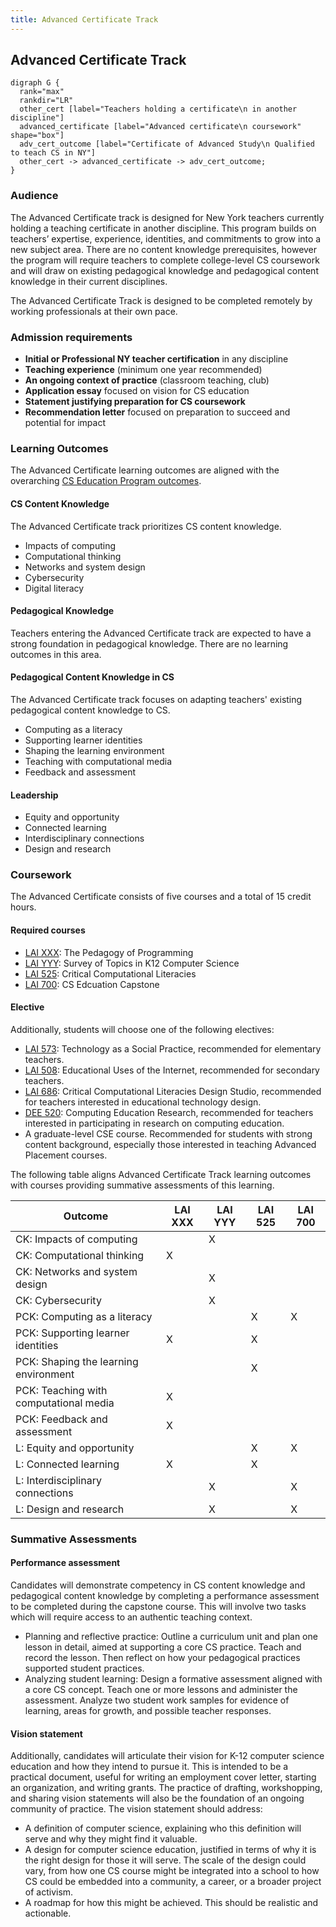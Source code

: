 ```yaml
---
title: Advanced Certificate Track
---
```


## Advanced Certificate Track

```{.graphviz caption="The Advanced Certificate Track"}
digraph G {
  rank="max"
  rankdir="LR"
  other_cert [label="Teachers holding a certificate\n in another discipline"]
  advanced_certificate [label="Advanced certificate\n coursework" shape="box"]
  adv_cert_outcome [label="Certificate of Advanced Study\n Qualified to teach CS in NY"]
  other_cert -> advanced_certificate -> adv_cert_outcome;
}
```
### Audience

The Advanced Certificate track is designed for New York teachers currently holding 
a teaching certificate in another discipline. 
This program builds on teachers’ expertise, experience, identities, and 
commitments to grow into a new subject area. There are no content knowledge 
prerequisites, however the program will require teachers to complete college-level 
CS coursework and will draw on existing pedagogical knowledge and 
pedagogical content knowledge in their current disciplines.

The Advanced Certificate Track is designed to be completed remotely by working 
professionals at their own pace. 

### Admission requirements

- **Initial or Professional NY teacher certification** in any discipline
- **Teaching experience** (minimum one year recommended)
- **An ongoing context of practice** (classroom teaching, club) 
- **Application essay** focused on vision for CS education
- **Statement justifying preparation for CS coursework**
- **Recommendation letter** focused on preparation to succeed and potential for impact

### Learning Outcomes

The Advanced Certificate learning outcomes are aligned with the overarching 
[CS Education Program outcomes](#program-outcomes).

#### CS Content Knowledge

The Advanced Certificate track prioritizes CS content knowledge.

- Impacts of computing
- Computational thinking
- Networks and system design
- Cybersecurity
- Digital literacy

#### Pedagogical Knowledge

Teachers entering the Advanced Certificate track are expected to have a strong foundation in 
pedagogical knowledge. There are no learning outcomes in this area.

#### Pedagogical Content Knowledge in CS

The Advanced Certificate track focuses on adapting teachers' existing pedagogical content knowledge 
to CS.

- Computing as a literacy
- Supporting learner identities
- Shaping the learning environment
- Teaching with computational media
- Feedback and assessment

#### Leadership

- Equity and opportunity
- Connected learning
- Interdisciplinary connections
- Design and research

### Coursework

The Advanced Certificate consists of five courses and a total of 15 credit hours. 

#### Required courses

- [LAI XXX](#lai-XXX): The Pedagogy of Programming
- [LAI YYY](#lai-YYY): Survey of Topics in K12 Computer Science
- [LAI 525](#lai-525): Critical Computational Literacies
- [LAI 700](#lai-700): CS Edcuation Capstone

#### Elective

Additionally, students will choose one of the following electives:

- [LAI 573](#lai-573): Technology as a Social Practice, recommended for elementary teachers.
- [LAI 508](#lai-508): Educational Uses of the Internet, recommended for secondary teachers.
- [LAI 686](#lai-686): Critical Computational Literacies Design Studio, recommended for 
  teachers interested in educational technology design.
- [DEE 520](#dee-520): Computing Education Research, recommended for teachers interested in 
  participating in research on computing education.
- A graduate-level CSE course. Recommended for students with strong content background, especially 
  those interested in teaching Advanced Placement courses.

The following table aligns Advanced Certificate Track learning outcomes with courses 
providing summative assessments of this learning.

| Outcome                                | LAI XXX | LAI YYY | LAI 525 | LAI 700 |
|----------------------------------------|---------|---------|---------|---------|
| CK: Impacts of computing               |         | X       |         |         |
| CK: Computational thinking             | X       |         |         |         |
| CK: Networks and system design         |         | X       |         |         |
| CK: Cybersecurity                      |         | X       |         |         |
| PCK: Computing as a literacy           |         |         | X       | X       |
| PCK: Supporting learner identities     | X       |         | X       |         |
| PCK: Shaping the learning environment  |         |         | X       |         |
| PCK: Teaching with computational media | X       |         |         |         |
| PCK: Feedback and assessment           | X       |         |         |         |
| L: Equity and opportunity              |         |         | X       | X       |
| L: Connected learning                  | X       |         | X       |         |
| L: Interdisciplinary connections       |         | X       |         | X       |
| L: Design and research                 |         | X       |         | X       |

### Summative Assessments

#### Performance assessment

Candidates will demonstrate competency in CS content knowledge and pedagogical content knowledge 
by completing a performance assessment to be completed during the capstone course. This will 
involve two tasks which will require access to an authentic teaching context. 

- Planning and reflective practice: Outline a curriculum unit and plan one lesson in detail, 
  aimed at supporting a core CS practice. Teach and record the lesson. Then reflect on how 
  your pedagogical practices supported student practices. 
- Analyzing student learning: Design a formative assessment aligned with a core CS concept. 
  Teach one or more lessons and administer the assessment. Analyze two student work samples 
  for evidence of learning, areas for growth, and possible teacher responses. 

#### Vision statement

Additionally, candidates will articulate their vision for K-12 computer science education and 
how they intend to pursue it. This is intended to be a practical document, useful for writing 
an employment cover letter, starting an organization, and writing grants. The practice of 
drafting, workshopping, and sharing vision statements will also be the foundation of an ongoing 
community of practice. The vision statement should address:

- A definition of computer science, explaining who this definition will serve and why they 
  might find it valuable. 
- A design for computer science education, justified in terms of why it is the right design 
  for those it will serve. The scale of the design could vary, from how one CS course might 
  be integrated into a school to how CS could be embedded into a community, a career, or a 
  broader project of activism. 
- A roadmap for how this might be achieved. This should be realistic and actionable. 
